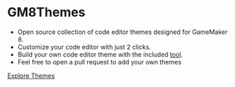 # GM8Themes
- Open source collection of code editor themes designed for GameMaker 8.
- Customize your code editor with just 2 clicks.
- Build your own code editor theme with the included [tool](Themes/CreateThemeFromRegistry.bat).
- Feel free to open a pull request to add your own themes

[Explore Themes](Themes)